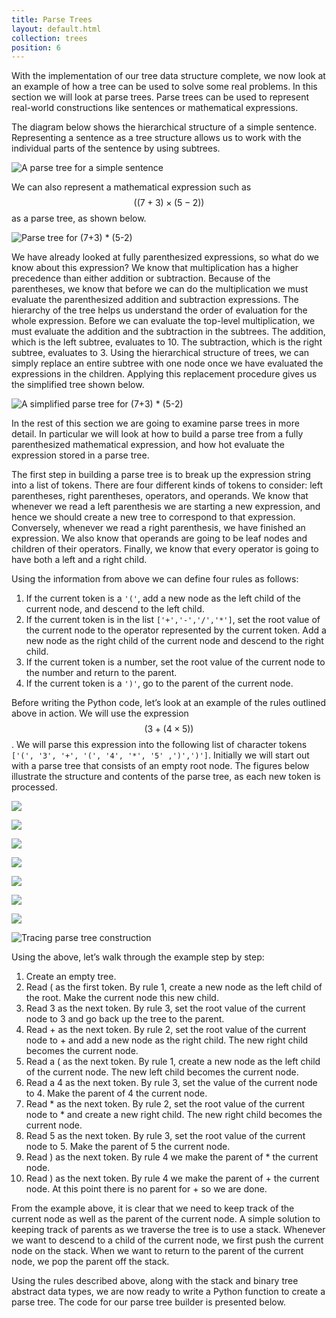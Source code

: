 ```yaml
---
title: Parse Trees
layout: default.html
collection: trees
position: 6
---
```


With the implementation of our tree data structure complete, we now look
at an example of how a tree can be used to solve some real problems. In
this section we will look at parse trees. Parse trees can be used to
represent real-world constructions like sentences or mathematical
expressions.

The diagram below shows the hierarchical structure of a
simple sentence. Representing a sentence as a tree structure allows us
to work with the individual parts of the sentence by using subtrees.

![A parse tree for a simple sentence](figures/parse-tree-sentence.png)

We can also represent a mathematical expression such as
$$((7 + 3) \times (5 - 2))$$ as a parse tree, as shown below.

![Parse tree for (7+3) * (5-2)](figures/parse-tree-math-expression.png)

We have already looked at fully
parenthesized expressions, so what do we know about this expression? We
know that multiplication has a higher precedence than either addition or
subtraction. Because of the parentheses, we know that before we can do
the multiplication we must evaluate the parenthesized addition and
subtraction expressions. The hierarchy of the tree helps us understand
the order of evaluation for the whole expression. Before we can evaluate
the top-level multiplication, we must evaluate the addition and the
subtraction in the subtrees. The addition, which is the left subtree,
evaluates to 10. The subtraction, which is the right subtree, evaluates
to 3. Using the hierarchical structure of trees, we can simply replace
an entire subtree with one node once we have evaluated the expressions
in the children. Applying this replacement procedure gives us the
simplified tree shown below.

![A simplified parse tree for (7+3) * (5-2)](figures/parse-tree-math-simplified.png)

In the rest of this section we are going to examine parse trees in more
detail. In particular we will look at how to build a parse tree from a fully parenthesized mathematical expression, and how hot evaluate the expression stored in a parse tree.

The first step in building a parse tree is to break up the expression
string into a list of tokens. There are four different kinds of tokens
to consider: left parentheses, right parentheses, operators, and
operands. We know that whenever we read a left parenthesis we are
starting a new expression, and hence we should create a new tree to
correspond to that expression. Conversely, whenever we read a right
parenthesis, we have finished an expression. We also know that operands
are going to be leaf nodes and children of their operators. Finally, we
know that every operator is going to have both a left and a right child.

Using the information from above we can define four rules as follows:

1.  If the current token is a `'('`, add a new node as the left child of
    the current node, and descend to the left child.
2.  If the current token is in the list `['+','-','/','*']`, set the
    root value of the current node to the operator represented by the
    current token. Add a new node as the right child of the current node
    and descend to the right child.
3.  If the current token is a number, set the root value of the current
    node to the number and return to the parent.
4.  If the current token is a `')'`, go to the parent of the
    current node.

Before writing the Python code, let’s look at an example of the rules
outlined above in action. We will use the expression $$(3 + (4 \times 5))$$. We
will parse this expression into the following list of character tokens
`['(', '3', '+', '(', '4', '*', '5' ,')',')']`. Initially we will
start out with a parse tree that consists of an empty root node.
The figures below illustrate the structure and contents
of the parse tree, as each new token is processed.

![ ](figures/buildExp1.png)

![ ](figures/buildExp2.png)

![ ](figures/buildExp3.png)

![ ](figures/buildExp4.png)

![ ](figures/buildExp5.png)

![ ](figures/buildExp6.png)

![ ](figures/buildExp7.png)

![Tracing parse tree construction](figures/buildExp8.png)

Using the above, let’s walk through the example
step by step:

1.  Create an empty tree.
2.  Read ( as the first token. By rule 1, create a new node as the left
    child of the root. Make the current node this new child.
3.  Read 3 as the next token. By rule 3, set the root value of the
    current node to 3 and go back up the tree to the parent.
4.  Read + as the next token. By rule 2, set the root value of the
    current node to + and add a new node as the right child. The new
    right child becomes the current node.
5.  Read a ( as the next token. By rule 1, create a new node as the left
    child of the current node. The new left child becomes the
    current node.
6.  Read a 4 as the next token. By rule 3, set the value of the current
    node to 4. Make the parent of 4 the current node.
7.  Read \* as the next token. By rule 2, set the root value of the
    current node to \* and create a new right child. The new right child
    becomes the current node.
8.  Read 5 as the next token. By rule 3, set the root value of the
    current node to 5. Make the parent of 5 the current node.
9.  Read ) as the next token. By rule 4 we make the parent of \* the
    current node.
10.  Read ) as the next token. By rule 4 we make the parent of + the
    current node. At this point there is no parent for + so we are done.

From the example above, it is clear that we need to keep track of the current
node as well as the parent of the current node. A simple solution to keeping
track of parents as we traverse the tree is to use a stack. Whenever we want
to descend to a child of the current node, we first push the current node on
the stack. When we want to return to the parent of the current node, we pop
the parent off the stack.

Using the rules described above, along with the stack and binary tree abstract
data types, we are now ready to write a Python function to create a parse
tree. The code for our parse tree builder is presented below.

<!-- litpy trees/parse_tree.py -->
